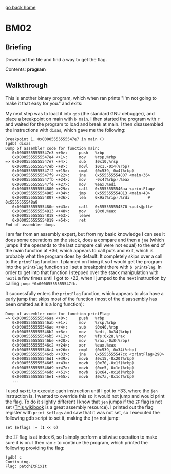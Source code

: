 [go back home](/ncs-2021-writeup/)

# BM02

## Briefing

Download the file and find a way to get the flag.

Contents: **program**

## Walkthrough

This is another binary program, which when ran prints "I'm not going to make it that easy for you." and exits:

My next step was to load it into `gdb` (the standard GNU debugger), and place a breakpoint on main with `b main`. I then started the program with `r` and waited for the program to load and break at main. I then disassembled the instructions with `disas`, which gave me the following:

```assembly
Breakpoint 1, 0x00005555555547e7 in main ()
(gdb) disas
Dump of assembler code for function main:
   0x00005555555547e3 <+0>:     push   %rbp
   0x00005555555547e4 <+1>:     mov    %rsp,%rbp
=> 0x00005555555547e7 <+4>:     sub    $0x10,%rsp
   0x00005555555547eb <+8>:     movl   $0x1,-0x4(%rbp)
   0x00005555555547f2 <+15>:    cmpl   $0x539,-0x4(%rbp)
   0x00005555555547f9 <+22>:    jne    0x555555554807 <main+36>
   0x00005555555547fb <+24>:    mov    -0x4(%rbp),%eax
   0x00005555555547fe <+27>:    mov    %eax,%edi
   0x0000555555554800 <+29>:    call   0x5555555546aa <printFlag>
   0x0000555555554805 <+34>:    jmp    0x555555554813 <main+48>
   0x0000555555554807 <+36>:    lea    0x9a(%rip),%rdi        # 0x5555555548a8
   0x000055555555480e <+43>:    call   0x555555554570 <puts@plt>
   0x0000555555554813 <+48>:    mov    $0x0,%eax
   0x0000555555554818 <+53>:    leave  
   0x0000555555554819 <+54>:    ret    
End of assembler dump.

```

I am far from an assembly expert, but from my basic knowledge I can see it does some operations on the stack, does a compare and then a `jne` (which jumps if the operands to the last compare call were not equal) to the end of the main function at +36, which appears to call puts and exit, which is probably what the program does by default. It completely skips over a call to the `printFlag` function. I planned on fixing it so I would get the program into the `printFlag` function so I set a breakpoint there with `b printFlag`. In order to get into that function I stepped over the stack manipulation with `nexti` a few times until I got to +22, when I jumped to the next instruction by calling `jump *0x00005555555547fb`.

It successfully enters the `printFlag` function, which appears to also have a early jump that skips most of the function (most of the disassembly has been omitted as it is a long function):

```assembly
Dump of assembler code for function printFlag:
=> 0x00005555555546aa <+0>:     push   %rbp
   0x00005555555546ab <+1>:     mov    %rsp,%rbp
   0x00005555555546ae <+4>:     sub    $0x40,%rsp
   0x00005555555546b2 <+8>:     mov    %edi,-0x34(%rbp)
   0x00005555555546b5 <+11>:    mov    %fs:0x28,%rax
   0x00005555555546be <+20>:    mov    %rax,-0x8(%rbp)
   0x00005555555546c2 <+24>:    xor    %eax,%eax
   0x00005555555546c4 <+26>:    cmpl   $0x539,-0x34(%rbp)
   0x00005555555546cb <+33>:    jne    0x5555555547cc <printFlag+290>
   0x00005555555546d1 <+39>:    movb   $0x15,-0x20(%rbp)
   0x00005555555546d5 <+43>:    movb   $0x70,-0x1f(%rbp)
   0x00005555555546d9 <+47>:    movb   $0xe5,-0x1e(%rbp)
   0x00005555555546dd <+51>:    movb   $0x64,-0x1d(%rbp)
   0x00005555555546e1 <+55>:    movb   $0x7a,-0x1c(%rbp)
   ...
```

I used `nexti` to execute each instruction until I got to +33, where the `jen` instruction is. I wanted to override this so it would not jump and would print the flag. To do it slightly different I know that `jen` jumps if the `ZF` flag is not set ([This wikibook](https://en.wikibooks.org/wiki/X86_Assembly/Control_Flow#Jump_if_Not_Equal) is a great assembly resource). I printed out the flag register with `print $eflags` and saw that it was not set, so I executed the following gdb script to set it, making the `jne` not jump:

```
set $eflags |= (1 << 6)
```

the `ZF` flag is at index 6, so I simply perform a bitwise operation to make sure it is on. I then ran `c` to continue the program, which printed the following providing the flag:

```
(gdb) c
Continuing.
Flag: patchItFixIt
```


